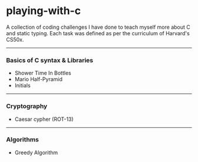 # playing-with-c #

A collection of coding challenges I have done to teach myself more about C and static typing. Each task was defined as per the curriculum of Harvard's CS50x.

- - -

### Basics of C syntax & Libraries ###

- Shower Time In Bottles
- Mario Half-Pyramid
- Initials

- - -

### Cryptography ###

- Caesar cypher (ROT-13)

- - -

### Algorithms ###

- Greedy Algorithm




